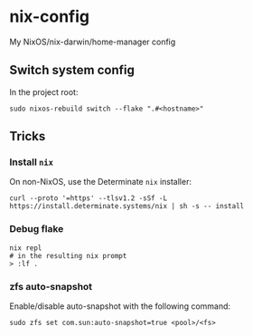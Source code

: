 # nix-config

My NixOS/nix-darwin/home-manager config


## Switch system config

In the project root:

```
sudo nixos-rebuild switch --flake ".#<hostname>"
```


## Tricks

### Install `nix`

On non-NixOS, use the Determinate `nix` installer:

```
curl --proto '=https' --tlsv1.2 -sSf -L https://install.determinate.systems/nix | sh -s -- install
```

### Debug flake

```shell
nix repl
# in the resulting nix prompt
> :lf .
```

### zfs auto-snapshot

Enable/disable auto-snapshot with the following command:

```
sudo zfs set com.sun:auto-snapshot=true <pool>/<fs>
```
